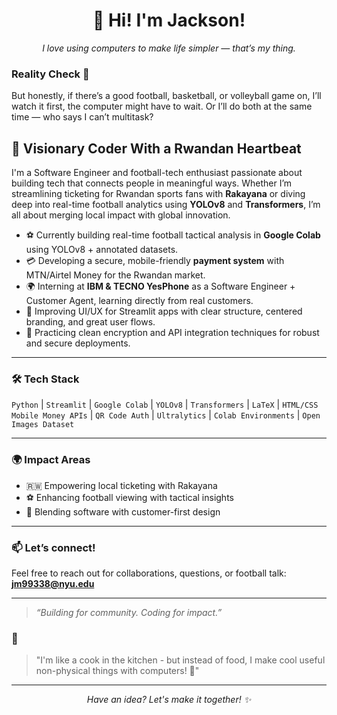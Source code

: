 <div align="center">
  <h1>👋 Hi! I'm Jackson!</h1>
  <p><em>I love using computers to make life simpler — that’s my thing.</em></p>
</div>

### Reality Check 📖


But honestly, if there’s a good football, basketball, or volleyball game on, I’ll watch it first, the computer might have to wait. Or I’ll do both at the same time — who says I can’t multitask?


## 🎯 Visionary Coder With a Rwandan Heartbeat

I'm a Software Engineer and football-tech enthusiast passionate about building tech that connects people in meaningful ways. Whether I’m streamlining ticketing for Rwandan sports fans with **Rakayana** or diving deep into real-time football analytics using **YOLOv8** and **Transformers**, I’m all about merging local impact with global innovation.

- ⚽ Currently building real-time football tactical analysis in **Google Colab** using YOLOv8 + annotated datasets.
- 💳 Developing a secure, mobile-friendly **payment system** with MTN/Airtel Money for the Rwandan market.
- 🌍 Interning at **IBM & TECNO YesPhone** as a Software Engineer + Customer Agent, learning directly from real customers.
- 🎨 Improving UI/UX for Streamlit apps with clear structure, centered branding, and great user flows.
- 🔐 Practicing clean encryption and API integration techniques for robust and secure deployments.

---

### 🛠️ Tech Stack
`Python` | `Streamlit` | `Google Colab` | `YOLOv8` | `Transformers` | `LaTeX` | `HTML/CSS`  
`Mobile Money APIs` | `QR Code Auth` | `Ultralytics` | `Colab Environments` | `Open Images Dataset`

---

### 🌍 Impact Areas
- 🇷🇼 Empowering local ticketing with Rakayana
- ⚽ Enhancing football viewing with tactical insights
- 🤝 Blending software with customer-first design

---

### 📫 Let’s connect!
Feel free to reach out for collaborations, questions, or football talk:
**jm99338@nyu.edu**  


---

> *“Building for community. Coding for impact.”*


### 🌟

> "I'm like a cook in the kitchen - but instead of food, I make cool useful non-physical things with computers! 🍳"

---
<div align="center">
  <i>Have an idea? Let's make it together! ✨</i>
</div>
